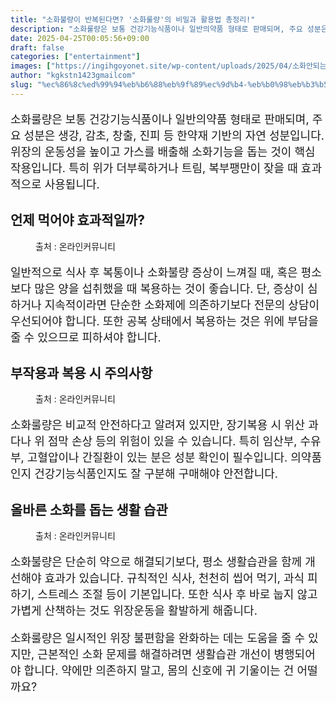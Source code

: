 ```yaml
---
title: "소화불량이 반복된다면? '소화룰량'의 비밀과 활용법 총정리!"
description: "소화룰량은 보통 건강기능식품이나 일반의약품 형태로 판매되며, 주요 성분은 생강, 감초, 창출, 진피 등 한약재 기반의 자연 성분입니다. 위장의 운동성을 높이고 가스를 배출해 소화기능을 돕는 것이 핵심 작용입니다. 특히 위가 더부룩하거나 트림, 복부팽만이 잦을 때 효과적"
date: 2025-04-25T00:05:56+09:00
draft: false
categories: ["entertainment"]
images: ["https://ingihgoyonet.site/wp-content/uploads/2025/04/소화안되는사진-1024x683.png", "https://ingihgoyonet.site/wp-content/uploads/2025/04/소화불량약-1024x683.png", "https://ingihgoyonet.site/wp-content/uploads/2025/04/샐러드-1024x623.jpg"]
author: "kgkstn1423gmailcom"
slug: "%ec%86%8c%ed%99%94%eb%b6%88%eb%9f%89%ec%9d%b4-%eb%b0%98%eb%b3%b5%eb%90%9c%eb%8b%a4%eb%a9%b4-%ec%86%8c%ed%99%94%eb%a3%b0%eb%9f%89%ec%9d%98-%eb%b9%84%eb%b0%80%ea%b3%bc-%ed%99%9c%ec%9a%a9%eb%b2%95"
---
```


<p style="font-size:18px">소화룰량은 보통 건강기능식품이나 일반의약품 형태로 판매되며, 주요 성분은 생강, 감초, 창출, 진피 등 한약재 기반의 자연 성분입니다. 위장의 운동성을 높이고 가스를 배출해 소화기능을 돕는 것이 핵심 작용입니다. 특히 위가 더부룩하거나 트림, 복부팽만이 잦을 때 효과적으로 사용됩니다.</p> <h2 >언제 먹어야 효과적일까?</h2> <figure ><img src="https://ingihgoyonet.site/wp-content/uploads/2025/04/소화안되는사진-1024x683.png" alt="" style="aspect-ratio:16/9;object-fit:cover"/><figcaption >출처 : 온라인커뮤니티</figcaption></figure> <p style="font-size:18px">일반적으로 식사 후 복통이나 소화불량 증상이 느껴질 때, 혹은 평소보다 많은 양을 섭취했을 때 복용하는 것이 좋습니다. 단, 증상이 심하거나 지속적이라면 단순한 소화제에 의존하기보다 전문의 상담이 우선되어야 합니다. 또한 공복 상태에서 복용하는 것은 위에 부담을 줄 수 있으므로 피하셔야 합니다.</p> <h2 >부작용과 복용 시 주의사항</h2> <figure ><img src="https://ingihgoyonet.site/wp-content/uploads/2025/04/소화불량약-1024x683.png" alt="" style="aspect-ratio:16/9;object-fit:cover"/><figcaption >출처 : 온라인커뮤니티</figcaption></figure> <p style="font-size:18px">소화룰량은 비교적 안전하다고 알려져 있지만, 장기복용 시 위산 과다나 위 점막 손상 등의 위험이 있을 수 있습니다. 특히 임산부, 수유부, 고혈압이나 간질환이 있는 분은 성분 확인이 필수입니다. 의약품인지 건강기능식품인지도 잘 구분해 구매해야 안전합니다.</p> <h2 >올바른 소화를 돕는 생활 습관</h2> <figure ><img src="https://ingihgoyonet.site/wp-content/uploads/2025/04/샐러드-1024x623.jpg" alt="" style="aspect-ratio:16/9;object-fit:cover"/><figcaption >출처 : 온라인커뮤니티</figcaption></figure> <p style="font-size:18px">소화불량은 단순히 약으로 해결되기보다, 평소 생활습관을 함께 개선해야 효과가 있습니다. 규칙적인 식사, 천천히 씹어 먹기, 과식 피하기, 스트레스 조절 등이 기본입니다. 또한 식사 후 바로 눕지 않고 가볍게 산책하는 것도 위장운동을 활발하게 해줍니다.</p> <p style="font-size:18px">소화룰량은 일시적인 위장 불편함을 완화하는 데는 도움을 줄 수 있지만, 근본적인 소화 문제를 해결하려면 생활습관 개선이 병행되어야 합니다. 약에만 의존하지 말고, 몸의 신호에 귀 기울이는 건 어떨까요?</p>